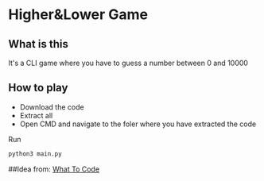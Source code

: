 # Higher&Lower Game

## What is this

It's a CLI game where you have to guess a number between 0 and 10000

## How to play

- Download the code
- Extract all
- Open CMD and navigate to the foler where you have extracted the code

Run
```py
python3 main.py
```

##Idea from: [What To Code](https://what-to-code.com)
